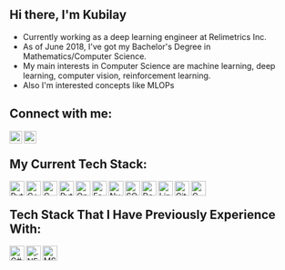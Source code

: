 ## Hi there, I'm Kubilay 

- Currently working as a deep learning engineer at Relimetrics Inc.
- As of June 2018, I've got my Bachelor's Degree in Mathematics/Computer Science.
- My main interests in Computer Science are machine learning, deep learning, computer vision, reinforcement learning.
- Also I'm interested concepts like MLOPs


## Connect with me:

[<img align="left" alt="codeSTACKr | LinkedIn" width="22px" src="https://cdn.jsdelivr.net/gh/devicons/devicon/icons/linkedin/linkedin-original.svg" />][linkedin]
[<img align="left" alt="codeSTACKr | Kaggle" width="22px" src="https://cdn.jsdelivr.net/gh/devicons/devicon/icons/kaggle/kaggle-original.svg" />][linkedin]

<br />

## My Current Tech Stack:

<img align="left" alt="Python" width="26px" src="https://cdn.jsdelivr.net/gh/devicons/devicon/icons/python/python-original.svg" />
<img align="left" alt="C++" width="26px" src="https://cdn.jsdelivr.net/gh/devicons/devicon/icons/cplusplus/cplusplus-original.svg" />
<img align="left" alt="C" width="26px" src="https://cdn.jsdelivr.net/gh/devicons/devicon/icons/c/c-original.svg" />

<img align="left" alt="Pytorch" width="26px" src="https://cdn.jsdelivr.net/gh/devicons/devicon/icons/pytorch/pytorch-original.svg" />
<img align="left" alt="OpenCV" width="26px"src="https://cdn.jsdelivr.net/gh/devicons/devicon/icons/opencv/opencv-original.svg" />
<img align="left" alt="FastAPI" width="26px" src="https://cdn.jsdelivr.net/gh/devicons/devicon/icons/fastapi/fastapi-original.svg" />
<img align="left" alt="Numpy" width="26px" src="https://cdn.jsdelivr.net/gh/devicons/devicon/icons/numpy/numpy-original.svg" />
<img align="left" alt="SQLAlchemy" width="26px" src="https://cdn.jsdelivr.net/gh/devicons/devicon/icons/sqlalchemy/sqlalchemy-original.svg" />

<img align="left" alt="Docker" width="26px" src="https://cdn.jsdelivr.net/gh/devicons/devicon/icons/docker/docker-original.svg" />
<img align="left" alt="Linux" width="26px" src="https://cdn.jsdelivr.net/gh/devicons/devicon/icons/linux/linux-original.svg" />
<img align="left" alt="Git" width="26px"src="https://cdn.jsdelivr.net/gh/devicons/devicon/icons/git/git-original-wordmark.svg" />
<img align="left" alt="CMAKE" width="26px" src="https://cdn.jsdelivr.net/gh/devicons/devicon/icons/cmake/cmake-original.svg" />


<br />

## Tech Stack That I Have Previously Experience With:


<img align="left" alt="C#" width="26px" src="https://cdn.jsdelivr.net/gh/devicons/devicon/icons/csharp/csharp-original.svg" />
<img align="left" alt=".NET" width="26px"src="https://cdn.jsdelivr.net/gh/devicons/devicon/icons/dotnetcore/dotnetcore-original.svg" />
<img align="left" alt="MSSQL" width="26px" src="https://cdn.jsdelivr.net/gh/devicons/devicon/icons/microsoftsqlserver/microsoftsqlserver-plain-wordmark.svg" />

<br />

<br />
<br />

[linkedin]: (https://www.linkedin.com/in/kubilay-karakayal%C4%B1-34b840147/)
[kaggle]: (https://www.kaggle.com/krainez)